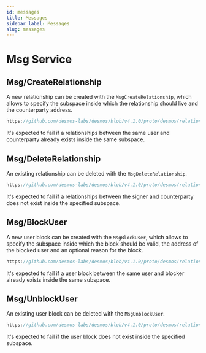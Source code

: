 ```yaml
---
id: messages
title: Messages
sidebar_label: Messages
slug: messages
---
```


# Msg Service

## Msg/CreateRelationship
A new relationship can be created with the `MsgCreateRelationship`, which allows to specify the subspace inside which the relationship should live and the counterparty address.

```js reference
https://github.com/desmos-labs/desmos/blob/v4.1.0/proto/desmos/relationships/v1/msg_server.proto#L27-L39
```

It's expected to fail if a relationships between the same user and counterparty already exists inside the same subspace. 

## Msg/DeleteRelationship
An existing relationship can be deleted with the `MsgDeleteRelationship`. 

```js reference
https://github.com/desmos-labs/desmos/blob/v4.1.0/proto/desmos/relationships/v1/msg_server.proto#L47-L56
```

It's expected to fail if a relationships between the signer and counterparty does not exist inside the specified subspace.

## Msg/BlockUser
A new user block can be created with the `MsgBlockUser`, which allows to specify the subspace inside which the block should be valid, the address of the blocked user and an optional reason for the block.

```js reference
https://github.com/desmos-labs/desmos/blob/v4.1.0/proto/desmos/relationships/v1/msg_server.proto#L64-L74
```

It's expected to fail if a user block between the same user and blocker already exists inside the same subspace.

## Msg/UnblockUser
An existing user block can be deleted with the `MsgUnblockUser`.

```js reference
https://github.com/desmos-labs/desmos/blob/v4.1.0/proto/desmos/relationships/v1/msg_server.proto#L81-L89
```

It's expected to fail if the user block does not exist inside the specified subspace.

